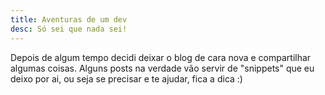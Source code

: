 ```yaml
---
title: Aventuras de um dev
desc: Só sei que nada sei!
---
```

Depois de algum tempo decidi deixar o blog de cara nova e compartilhar algumas coisas. Alguns posts na verdade vão servir de "snippets" que eu deixo por ai, ou seja se precisar e te ajudar, fica a dica :)
